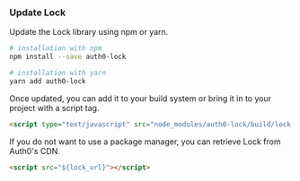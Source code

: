 ### Update Lock

Update the Lock library using npm or yarn.

```bash
# installation with npm
npm install --save auth0-lock

# installation with yarn
yarn add auth0-lock
```

Once updated, you can add it to your build system or bring it in to your project with a script tag.

```html
<script type="text/javascript" src="node_modules/auth0-lock/build/lock.js"></script>
```

If you do not want to use a package manager, you can retrieve Lock from Auth0's CDN.

```html
<script src="${lock_url}"></script>
```
